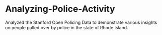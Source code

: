 # Analyzing-Police-Activity
Analyzed the Stanford Open Policing Data to demonstrate various insights on people pulled over by police in the state of Rhode Island. 
